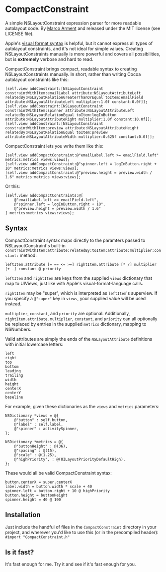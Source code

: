CompactConstraint
=================

A simple NSLayoutConstraint expression parser for more readable autolayout code. By [Marco Arment](http://www.marco.org/) and released under the MIT license (see LICENSE file).

Apple's [visual format syntax](https://developer.apple.com/library/ios/documentation/userexperience/conceptual/AutolayoutPG/VisualFormatLanguage/VisualFormatLanguage.html) is helpful, but it cannot express all types of autolayout constraints, and it's not ideal for simple values. Creating NSLayoutConstraints manually is more powerful and covers all possibilities, but is __extremely__ verbose and hard to read.

CompactConstraint brings compact, readable syntax to creating NSLayoutConstraints manually. In short, rather than writing Cocoa autolayout constraints like this:

```obj-c
[self.view addConstraint:[NSLayoutConstraint constraintWithItem:emailLabel attribute:NSLayoutAttributeLeft relatedBy:NSLayoutRelationGreaterThanOrEqual toItem:emailField attribute:NSLayoutAttributeLeft multiplier:1.0f constant:0.0f]];
[self.view addConstraint:[NSLayoutConstraint constraintWithItem:spinner attribute:NSLayoutAttributeLeft relatedBy:NSLayoutRelationEqual toItem:logInButton attribute:NSLayoutAttributeRight multiplier:1.0f constant:10.0f]];
[self.view addConstraint:[NSLayoutConstraint constraintWithItem:preview attribute:NSLayoutAttributeHeight relatedBy:NSLayoutRelationEqual toItem:preview attribute:NSLayoutAttributeWidth multiplier:0.625f constant:0.0f]];
```

CompactConstraint lets you write them like this:

```obj-c
[self.view addCompactConstraint:@"emailLabel.left >= emailField.left" metrics:metrics views:views];
[self.view addCompactConstraint:@"spinner.left = logInButton.right + 10" metrics:metrics views:views];
[self.view addCompactConstraint:@"preview.height = preview.width / 1.6" metrics:metrics views:views];
```

Or this:

```obj-c
[self.view addCompactConstraints:@[
    @"emailLabel.left >= emailField.left",
    @"spinner.left = logInButton.right + 10",
    @"preview.height = preview.width / 1.6"
] metrics:metrics views:views];
```

## Syntax

CompactConstraint syntax maps directly to the paramters passed to NSLayoutConstraint's built-in `constraintWithItem:attribute:relatedBy:toItem:attribute:multiplier:constant:` method:

    leftItem.attribute [= == <= >=] rightItem.attribute [* /] multiplier [+ -] constant @ priority

`leftItem` and `rightItem` are keys from the supplied `views` dictionary that map to UIViews, just like with Apple's visual-format-language calls.

`rightItem` may be "super", which is interpreted as `leftItem`'s superview. If you specify a `@"super"` key in `views`, your supplied value will be used instead.

`multiplier`, `constant`, and `priority` are optional. Additionally, `rightItem.attribute`, `multiplier`, `constant`, and `priority` can all optionally be replaced by entries in the supplied `metrics` dictionary, mapping to NSNumbers.

Valid attributes are simply the ends of the `NSLayoutAttribute` definitions with initial lowercase letters:

```
left
right
top
bottom
leading
trailing
width
height
centerX
centerY
baseline
```

For example, given these dictionaries as the `views` and `metrics` parameters:

```obj-c
NSDictionary *views = @{
    @"button" : self.button,
    @"label" : self.label,
    @"spinner" : activitySpinner,
};

NSDictionary *metrics = @{
    @"buttonHeight" : @(36),
    @"spacing" : @(15),
    @"scale" : @(1.25),
    @"highPriority", : @(UILayoutPriorityDefaultHigh),
};
```

These would all be valid CompactConstraint syntax:

```
button.centerX = super.centerX
label.width = button.width * scale + 40
spinner.left = button.right + 10 @ highPriority
button.height = buttonHeight
spinner.height = 40 @ 100
```

## Installation

Just include the handful of files in the `CompactConstraint` directory in your project, and wherever you'd like to use this (or in the precompiled header): `#import "CompactConstraint.h"`

## Is it fast?

It's fast enough for me. Try it and see if it's fast enough for you.

